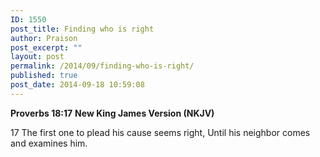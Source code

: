 ```yaml
---
ID: 1550
post_title: Finding who is right
author: Praison
post_excerpt: ""
layout: post
permalink: /2014/09/finding-who-is-right/
published: true
post_date: 2014-09-18 10:59:08
---
```

<strong>Proverbs 18:17</strong>
<strong> New King James Version (NKJV)</strong>

17 The first one to plead his cause seems right,
Until his neighbor comes and examines him.